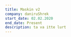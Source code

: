 ```yaml
---
title: Maskin v2
company: daniruShrek
start_date: 02.02.2020
end_date: Present
description: ta va itte lurt
---
```

